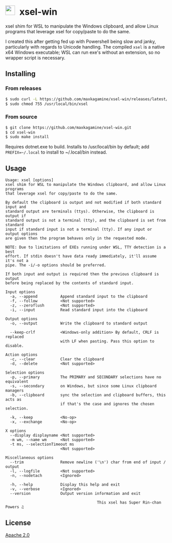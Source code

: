 # <img src="https://github.com/user-attachments/assets/cef88b49-8a0a-4b10-ac2c-24e29a11baf7" height="30" />&ensp;xsel-win

xsel shim for WSL to manipulate the Windows clipboard, and allow Linux programs that leverage xsel for copy/paste to do the same.

I created this after getting fed up with Powershell being slow and janky, particularly with regards to Unicode handling. The compiled `xsel` is a native x64 Windows executable; WSL can run exe's without an extension, so no wrapper script is necessary.

## Installing

### From releases

```sh
$ sudo curl -L https://github.com/maxkagamine/xsel-win/releases/latest/download/xsel -o /usr/local/bin/xsel
$ sudo chmod 755 /usr/local/bin/xsel
```

### From source

```sh
$ git clone https://github.com/maxkagamine/xsel-win.git
$ cd xsel-win
$ sudo make install
```

Requires dotnet.exe to build. Installs to /usr/local/bin by default; add `PREFIX=~/.local` to install to ~/.local/bin instead.

## Usage

```
Usage: xsel [options]
xsel shim for WSL to manipulate the Windows clipboard, and allow Linux programs
that leverage xsel for copy/paste to do the same.

By default the clipboard is output and not modified if both standard input and
standard output are terminals (ttys). Otherwise, the clipboard is output if
standard output is not a terminal (tty), and the clipboard is set from standard
input if standard input is not a terminal (tty). If any input or output options
are given then the program behaves only in the requested mode.

NOTE: Due to limitations of EXEs running under WSL, TTY detection is a best
effort. If stdin doesn't have data ready immediately, it'll assume it's not a
pipe. The -i/-o options should be preferred.

If both input and output is required then the previous clipboard is output
before being replaced by the contents of standard input.

Input options
  -a, --append          Append standard input to the clipboard
  -f, --follow          <Not supported>
  -z, --zeroflush       <Not supported>
  -i, --input           Read standard input into the clipboard

Output options
  -o, --output          Write the clipboard to standard output

  --keep-crlf           <Windows-only addition> By default, CRLF is replaced
                        with LF when pasting. Pass this option to disable.

Action options
  -c, --clear           Clear the clipboard
  -d, --delete          <Not supported>

Selection options
  -p, --primary         The PRIMARY and SECONDARY selections have no equivalent
  -s, --secondary       on Windows, but since some Linux clipboard managers
  -b, --clipboard       sync the selection and clipboard buffers, this acts as
                        if that's the case and ignores the chosen selection.

  -k, --keep            <No-op>
  -x, --exchange        <No-op>

X options
  --display displayname <Not supported>
  -m wm, --name wm      <Not supported>
  -t ms, --selectionTimeout ms
                        <Not supported>

Miscellaneous options
  --trim                Remove newline ('\n') char from end of input / output
  -l, --logfile         <Not supported>
  -n, --nodetach        <Ignored>

  -h, --help            Display this help and exit
  -v, --verbose         <Ignored>
  --version             Output version information and exit

                                        This xsel has Super Rin-chan Powers ♫
```

## License

[Apache 2.0](LICENSE.txt)
